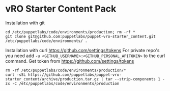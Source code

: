# vRO Starter Content Pack

Installation with git
```
cd /etc/puppetlabs/code/environments/production; rm -rf *
git clone git@github.com:puppetlabs/puppet-vro-starter_content.git /etc/puppetlabs/code/environments/ .
```
Installation with curl https://github.com/settings/tokens
For private repo's you need add `-u <GITHUB_USERNAME>:<GITHUB_PERSONAL_APITOKEN>` to the curl command. Get token from https://github.com/settings/tokens
```
rm -rf /etc/puppetlabs/code/environments/production/*
curl -sSL https://github.com/puppetlabs/puppet-vro-starter_content/archive/production.tar.gz | tar --strip-components 1 -zx -C /etc/puppetlabs/code/environments/production
```
